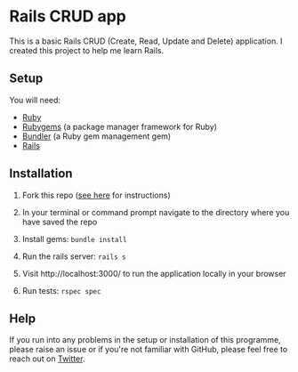 # Rails CRUD app

This is a basic Rails CRUD (Create, Read, Update and Delete) application. I created this project to help me learn Rails.

## Setup 

You will need:
* [Ruby](https://www.ruby-lang.org/en/downloads/)
* [Rubygems](https://rubygems.org/pages/download) (a package manager framework for Ruby) 
* [Bundler](https://bundler.io/) (a Ruby gem management gem)
* [Rails](https://rubyonrails.org/)

## Installation 
1. Fork this repo ([see here](https://help.github.com/en/articles/fork-a-repo) for instructions)

1. In your terminal or command prompt navigate to the directory where you have saved the repo

1. Install gems: ```bundle install```

1. Run the rails server: ```rails s```

1. Visit http://localhost:3000/ to run the application locally in your browser

1. Run tests: ```rspec spec```

## Help

If you run into any problems in the setup or installation of this programme, please raise an issue or if you're not familiar with GitHub, please feel free to reach out on [Twitter](https://twitter.com/a_adewusi). 
